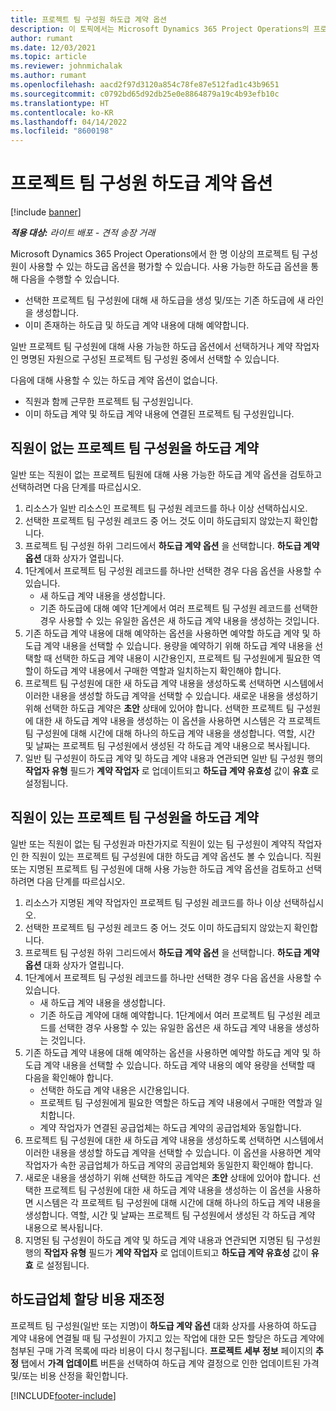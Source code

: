 ```yaml
---
title: 프로젝트 팀 구성원 하도급 계약 옵션
description: 이 토픽에서는 Microsoft Dynamics 365 Project Operations의 프로젝트 팀 구성원을 위한 하도급 옵션에 대해 설명합니다.
author: rumant
ms.date: 12/03/2021
ms.topic: article
ms.reviewer: johnmichalak
ms.author: rumant
ms.openlocfilehash: aacd2f97d3120a854c78fe87e512fad1c43b9651
ms.sourcegitcommit: c0792bd65d92db25e0e8864879a19c4b93efb10c
ms.translationtype: HT
ms.contentlocale: ko-KR
ms.lasthandoff: 04/14/2022
ms.locfileid: "8600198"
---
```

# <a name="subcontracting-options-for-project-team-members"></a>프로젝트 팀 구성원 하도급 계약 옵션

[!include [banner](../../includes/dataverse-preview.md)]

_**적용 대상:** 라이트 배포 - 견적 송장 거래_

Microsoft Dynamics 365 Project Operations에서 한 명 이상의 프로젝트 팀 구성원이 사용할 수 있는 하도급 옵션을 평가할 수 있습니다. 사용 가능한 하도급 옵션을 통해 다음을 수행할 수 있습니다.

- 선택한 프로젝트 팀 구성원에 대해 새 하도급을 생성 및/또는 기존 하도급에 새 라인을 생성합니다. 
- 이미 존재하는 하도급 및 하도급 계약 내용에 대해 예약합니다. 

일반 프로젝트 팀 구성원에 대해 사용 가능한 하도급 옵션에서 선택하거나 계약 작업자인 명명된 자원으로 구성된 프로젝트 팀 구성원 중에서 선택할 수 있습니다. 

다음에 대해 사용할 수 있는 하도급 계약 옵션이 없습니다.

- 직원과 함께 근무한 프로젝트 팀 구성원입니다. 
- 이미 하도급 계약 및 하도급 계약 내용에 연결된 프로젝트 팀 구성원입니다. 

## <a name="subcontracting-an-unstaffed-project-team-member"></a>직원이 없는 프로젝트 팀 구성원을 하도급 계약

일반 또는 직원이 없는 프로젝트 팀원에 대해 사용 가능한 하도급 계약 옵션을 검토하고 선택하려면 다음 단계를 따르십시오.

1. 리소스가 일반 리소스인 프로젝트 팀 구성원 레코드를 하나 이상 선택하십시오.
2. 선택한 프로젝트 팀 구성원 레코드 중 어느 것도 이미 하도급되지 않았는지 확인합니다. 
3. 프로젝트 팀 구성원 하위 그리드에서 **하도급 계약 옵션** 을 선택합니다. **하도급 계약 옵션** 대화 상자가 열립니다. 
4. 1단계에서 프로젝트 팀 구성원 레코드를 하나만 선택한 경우 다음 옵션을 사용할 수 있습니다.
    - 새 하도급 계약 내용을 생성합니다. 
    - 기존 하도급에 대해 예약 1단계에서 여러 프로젝트 팀 구성원 레코드를 선택한 경우 사용할 수 있는 유일한 옵션은 새 하도급 계약 내용을 생성하는 것입니다.
5. 기존 하도급 계약 내용에 대해 예약하는 옵션을 사용하면 예약할 하도급 계약 및 하도급 계약 내용을 선택할 수 있습니다. 용량을 예약하기 위해 하도급 계약 내용을 선택할 때 선택한 하도급 계약 내용이 시간용인지, 프로젝트 팀 구성원에게 필요한 역할이 하도급 계약 내용에서 구매한 역할과 일치하는지 확인해야 합니다.
6. 프로젝트 팀 구성원에 대한 새 하도급 계약 내용을 생성하도록 선택하면 시스템에서 이러한 내용을 생성할 하도급 계약을 선택할 수 있습니다. 새로운 내용을 생성하기 위해 선택한 하도급 계약은 **초안** 상태에 있어야 합니다. 선택한 프로젝트 팀 구성원에 대한 새 하도급 계약 내용을 생성하는 이 옵션을 사용하면 시스템은 각 프로젝트 팀 구성원에 대해 시간에 대해 하나의 하도급 계약 내용을 생성합니다. 역할, 시간 및 날짜는 프로젝트 팀 구성원에서 생성된 각 하도급 계약 내용으로 복사됩니다. 
7. 일반 팀 구성원이 하도급 계약 및 하도급 계약 내용과 연관되면 일반 팀 구성원 행의 **작업자 유형** 필드가 **계약 작업자** 로 업데이트되고 **하도급 계약 유효성** 값이 **유효** 로 설정됩니다.

## <a name="subcontracting-a-staffed-project-team-member"></a>직원이 있는 프로젝트 팀 구성원을 하도급 계약

일반 또는 직원이 없는 팀 구성원과 마찬가지로 직원이 있는 팀 구성원이 계약직 작업자인 한 직원이 있는 프로젝트 팀 구성원에 대한 하도급 계약 옵션도 볼 수 있습니다. 직원 또는 지명된 프로젝트 팀 구성원에 대해 사용 가능한 하도급 계약 옵션을 검토하고 선택하려면 다음 단계를 따르십시오.

1. 리소스가 지명된 계약 작업자인 프로젝트 팀 구성원 레코드를 하나 이상 선택하십시오.
2. 선택한 프로젝트 팀 구성원 레코드 중 어느 것도 이미 하도급되지 않았는지 확인합니다. 
3. 프로젝트 팀 구성원 하위 그리드에서 **하도급 계약 옵션** 을 선택합니다. **하도급 계약 옵션** 대화 상자가 열립니다. 
4. 1단계에서 프로젝트 팀 구성원 레코드를 하나만 선택한 경우 다음 옵션을 사용할 수 있습니다.
      - 새 하도급 계약 내용을 생성합니다.
      - 기존 하도급 계약에 대해 예약합니다.
  1단계에서 여러 프로젝트 팀 구성원 레코드를 선택한 경우 사용할 수 있는 유일한 옵션은 새 하도급 계약 내용을 생성하는 것입니다.
5. 기존 하도급 계약 내용에 대해 예약하는 옵션을 사용하면 예약할 하도급 계약 및 하도급 계약 내용을 선택할 수 있습니다. 하도급 계약 내용의 예약 용량을 선택할 때 다음을 확인해야 합니다.
      - 선택한 하도급 계약 내용은 시간용입니다. 
      - 프로젝트 팀 구성원에게 필요한 역할은 하도급 계약 내용에서 구매한 역할과 일치합니다. 
      - 계약 작업자가 연결된 공급업체는 하도급 계약의 공급업체와 동일합니다.
6. 프로젝트 팀 구성원에 대한 새 하도급 계약 내용을 생성하도록 선택하면 시스템에서 이러한 내용을 생성할 하도급 계약을 선택할 수 있습니다. 이 옵션을 사용하면 계약 작업자가 속한 공급업체가 하도급 계약의 공급업체와 동일한지 확인해야 합니다. 
7. 새로운 내용을 생성하기 위해 선택한 하도급 계약은 **초안** 상태에 있어야 합니다. 선택한 프로젝트 팀 구성원에 대한 새 하도급 계약 내용을 생성하는 이 옵션을 사용하면 시스템은 각 프로젝트 팀 구성원에 대해 시간에 대해 하나의 하도급 계약 내용을 생성합니다. 역할, 시간 및 날짜는 프로젝트 팀 구성원에서 생성된 각 하도급 계약 내용으로 복사됩니다.  
8. 지명된 팀 구성원이 하도급 계약 및 하도급 계약 내용과 연관되면 지명된 팀 구성원 행의 **작업자 유형** 필드가 **계약 작업자** 로 업데이트되고 **하도급 계약 유효성** 값이 **유효** 로 설정됩니다.

## <a name="re-costing-subcontractor-assignments"></a>하도급업체 할당 비용 재조정

프로젝트 팀 구성원(일반 또는 지명)이 **하도급 계약 옵션** 대화 상자를 사용하여 하도급 계약 내용에 연결될 때 팀 구성원이 가지고 있는 작업에 대한 모든 할당은 하도급 계약에 첨부된 구매 가격 목록에 따라 비용이 다시 청구됩니다. **프로젝트 세부 정보** 페이지의 **추정** 탭에서 **가격 업데이트** 버튼을 선택하여 하도급 계약 결정으로 인한 업데이트된 가격 및/또는 비용 산정을 확인합니다.

[!INCLUDE[footer-include](../../includes/footer-banner.md)]
